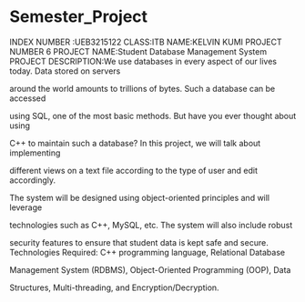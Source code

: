 # Semester_Project
INDEX NUMBER :UEB3215122
CLASS:ITB
NAME:KELVIN KUMI
PROJECT NUMBER 6
PROJECT NAME:Student Database Management System
PROJECT DESCRIPTION:We use databases in every aspect of our lives today. Data stored on servers 

around the world amounts to trillions of bytes. Such a database can be accessed 

using SQL, one of the most basic methods. But have you ever thought about using 

C++ to maintain such a database? In this project, we will talk about implementing 

different views on a text file according to the type of user and edit accordingly. 

The system will be designed using object-oriented principles and will leverage 

technologies such as C++, MySQL, etc. The system will also include robust 

security features to ensure that student data is kept safe and secure.
Technologies Required: C++ programming language, Relational Database

Management System (RDBMS), Object-Oriented Programming (OOP), Data

Structures, Multi-threading, and Encryption/Decryption.
